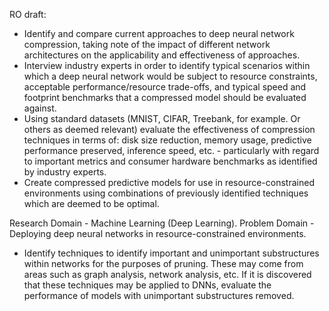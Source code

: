 RO draft:

- Identify and compare current approaches to deep neural network compression, taking note of the impact of different network architectures on the applicability and effectiveness of approaches. 
- Interview industry experts in order to identify typical scenarios within which a deep neural network would be subject to resource constraints, acceptable performance/resource trade-offs, and typical speed and footprint benchmarks that a compressed model should be evaluated against.
- Using standard datasets (MNIST, CIFAR, Treebank, for example. Or others as deemed relevant) evaluate the effectiveness of compression techniques in terms of: disk size reduction, memory usage, predictive performance preserved, inference speed, etc. - particularly with regard to important metrics and consumer hardware benchmarks as identified by industry experts.
- Create compressed predictive models for use in resource-constrained environments using combinations of previously identified techniques which are deemed to be optimal.

Research Domain - Machine Learning (Deep Learning).
Problem Domain - Deploying deep neural networks in resource-constrained environments.


- Identify techniques to identify important and unimportant substructures within networks for the purposes of pruning. These may come from areas such as graph analysis, network analysis, etc. If it is discovered that these techniques may be applied to DNNs, evaluate the performance of models with unimportant substructures removed.